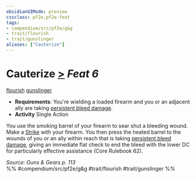 ```yaml
---
obsidianUIMode: preview
cssclass: pf2e,pf2e-feat
tags:
- compendium/src/pf2e/g&g
- trait/flourish
- trait/gunslinger
aliases: ["Cauterize"]
---
```

# Cauterize  [>](chapter-9-playing-the-game.md#Actions "Single Action") *Feat 6*  
[flourish](flourish.md "Flourish Combat Trait")  [gunslinger](Reference/Rules/Traits/gunslinger-g-g.md "Gunslinger Class Trait")  

- **Requirements**: You're wielding a loaded firearm and you or an adjacent ally are taking [persistent bleed damage](conditions.md#Persistent%20Damage).
- **Activity** Single Action

You use the smoking barrel of your firearm to sear shut a bleeding wound. Make a [Strike](strike.md) with your firearm. You then press the heated barrel to the wounds of you or an ally within reach that is taking [persistent bleed damage](conditions.md#Persistent%20Damage), giving an immediate flat check to end the bleed with the lower DC for particularly effective assistance (Core Rulebook 62).

*Source: Guns & Gears p. 113*  
%% #compendium/src/pf2e/g&g #trait/flourish #trait/gunslinger %%